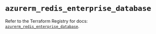 # `azurerm_redis_enterprise_database`

Refer to the Terraform Registry for docs: [`azurerm_redis_enterprise_database`](https://registry.terraform.io/providers/hashicorp/azurerm/3.109.0/docs/resources/redis_enterprise_database).
